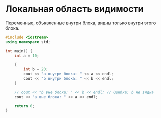 # Локальная область видимости

Переменные, объявленные внутри блока, видны только внутри этого блока.

```cpp
#include <iostream>
using namespace std;

int main() {
    int a = 10;

    {
        int b = 20;
        cout << "a внутри блока: " << a << endl;
        cout << "b внутри блока: " << b << endl;
    }

    // cout << "b вне блока: " << b << endl; // Ошибка: b не видна
    cout << "a вне блока: " << a << endl;

    return 0;
}